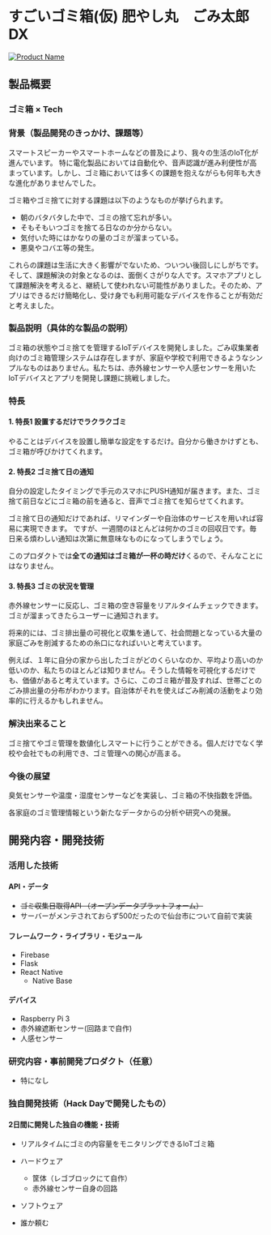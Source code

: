 # すごいゴミ箱(仮) 肥やし丸　ごみ太郎DX


[![Product Name](image.png)](https://www.youtube.com/watch?v=G5rULR53uMk)

## 製品概要
### ゴミ箱 × Tech

### 背景（製品開発のきっかけ、課題等）

スマートスピーカーやスマートホームなどの普及により、我々の生活のIoT化が進んでいます。
特に電化製品においては自動化や、音声認識が進み利便性が高まっています。しかし、ゴミ箱においては多くの課題を抱えながらも何年も大きな進化がありませんでした。

ゴミ箱やゴミ捨てに対する課題は以下のようなものが挙げられます。

- 朝のバタバタした中で、ゴミの捨て忘れが多い。
- そもそもいつゴミを捨てる日なのか分からない。
- 気付いた時にはかなりの量のゴミが溜まっている。
- 悪臭やコバエ等の発生。

これらの課題は生活に大きく影響がでないため、ついつい後回しにしがちです。そして、課題解決の対象となるのは、面倒くさがりな人です。スマホアプリとして課題解決を考えると、継続して使われない可能性がありました。そのため、アプリはできるだけ簡略化し、受け身でも利用可能なデバイスを作ることが有効だと考えました。

### 製品説明（具体的な製品の説明）
ゴミ箱の状態やゴミ捨てを管理するIoTデバイスを開発しました。ごみ収集業者向けのゴミ箱管理システムは存在しますが、家庭や学校で利用できるようなシンプルなものはありません。私たちは、赤外線センサーや人感センサーを用いたIoTデバイスとアプリを開発し課題に挑戦しました。


### 特長

#### 1. 特長1 設置するだけでラクラクゴミ
やることはデバイスを設置し簡単な設定をするだけ。自分から働きかけずとも、ゴミ箱が呼びかけてくれます。

#### 2. 特長2 ゴミ捨て日の通知
自分の設定したタイミングで手元のスマホにPUSH通知が届きます。また、ゴミ捨て前日などにゴミ箱の前を通ると、音声でゴミ捨てを知らせてくれます。

ゴミ捨て日の通知だけであれば、リマインダーや自治体のサービスを用いれば容易に実現できます。
ですが、一週間のほとんどは何かのゴミの回収日です。毎日来る煩わしい通知は次第に無意味なものになってしまうでしょう。

このプロダクトでは**全ての通知はゴミ箱が一杯の時だけ**くるので、そんなことにはなりません。

#### 3. 特長3 ゴミの状況を管理
赤外線センサーに反応し、ゴミ箱の空き容量をリアルタイムチェックできます。ゴミが溜まってきたらユーザーに通知されます。

将来的には、ゴミ排出量の可視化と収集を通して、社会問題となっている大量の家庭ごみを削減するための糸口になればいいと考えています。

例えば、１年に自分の家から出したゴミがどのくらいなのか、平均より高いのか低いのか、私たちのほとんどは知りません。そうした情報を可視化するだけでも、価値があると考えています。さらに、このゴミ箱が普及すれば、世帯ごとのごみ排出量の分布がわかります。自治体がそれを使えばごみ削減の活動をより効率的に行えるかもしれません。


### 解決出来ること
ゴミ捨てやゴミ管理を数値化しスマートに行うことができる。個人だけでなく学校や会社でもの利用でき、ゴミ管理への関心が高まる。


### 今後の展望
臭気センサーや温度・湿度センサーなどを実装し、ゴミ箱の不快指数を評価。

各家庭のゴミ管理情報という新たなデータからの分析や研究への発展。



## 開発内容・開発技術
### 活用した技術
#### API・データ

* ~~ゴミ収集日取得API （オープンデータプラットフォーム）~~
* サーバーがメンテされておらず500だったので仙台市について自前で実装

#### フレームワーク・ライブラリ・モジュール
* Firebase
* Flask
* React Native
  - Native Base

#### デバイス
* Raspberry Pi 3
* 赤外線遮断センサー(回路まで自作)
* 人感センサー

### 研究内容・事前開発プロダクト（任意）

* 特になし 

### 独自開発技術（Hack Dayで開発したもの）
#### 2日間に開発した独自の機能・技術
* リアルタイムにゴミの内容量をモニタリングできるIoTゴミ箱

* ハードウェア
  - 筐体（レゴブロックにて自作）
  - 赤外線センサー自身の回路

* ソフトウェア
 - 誰か頼む
　
